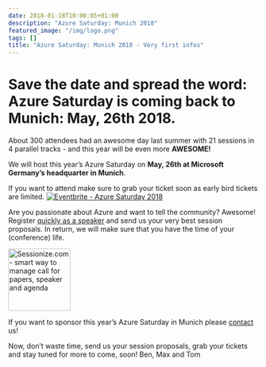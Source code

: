 ```yaml
---
date: 2018-01-18T10:00:05+01:00
description: "Azure Saturday: Munich 2018"
featured_image: "/img/logo.png"
tags: []
title: "Azure Saturday: Munich 2018 - Very first infos"
---
```



# **Save the date and spread the word**: Azure Saturday is coming back to Munich: May, 26th 2018. 

About 300 attendees had an awesome day last summer with 21 sessions in 4 parallel tracks - and this year will be even more **AWESOME!**

We will host this year’s Azure Saturday on **May, 26th at Microsoft Germany’s headquarter in Munich**.<!--more-->

If you want to attend make sure to grab your ticket soon as early bird tickets are limited.
<a href="https://www.eventbrite.de/e/azure-saturday-2018-registration-42274723837?ref=ebtn" target="_blank"><img src="https://www.eventbrite.de/custombutton?eid=42274723837" alt="Eventbrite - Azure Saturday 2018" /></a>

Are you passionate about Azure and want to tell the community? Awesome! Register [quickly as a speaker](https://sessionize.com/azure-saturday-2018) and send us your very best session proposals. In return, we will make sure that you have the time of your (conference) life. 

<a href="https://sessionize.com/azure-saturday-2018"><img width="125" height="125" style="width: 125px !important;" src="https://sessionize.com/Assets/buttons/sessionize--button-125x125.png" alt="Sessionize.com - smart way to manage call for papers, speaker and agenda"></a>


If you want to sponsor this year’s Azure Saturday in Munich please [contact](mailto:contact@azuresaturday.de) us! 

Now, don’t waste time, send us your session proposals, grab your tickets and stay tuned for more to come, soon!
Ben, Max and Tom
